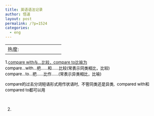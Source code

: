 ```yaml
---
title: 英语语法记录
author: 悟道
layout: post
permalink: /?p=1524
categories:
  - eng
---
```

<table>
  <tr cellpadding=0><td>
    热度:
  </td><td cellpadding=0><img src='http://210.75.224.29/wordpress/wp-content/plugins/statpresscn/images/sun.gif' width=10 height=10 border=0 /></td><td cellpadding=0><img src='http://210.75.224.29/wordpress/wp-content/plugins/statpresscn/images/sun_dark.gif' width=10 height=10 border=0 /></td><td cellpadding=0><img src='http://210.75.224.29/wordpress/wp-content/plugins/statpresscn/images/sun_dark.gif' width=10 height=10 border=0 /></td><td cellpadding=0><img src='http://210.75.224.29/wordpress/wp-content/plugins/statpresscn/images/sun_dark.gif' width=10 height=10 border=0 /></td><td cellpadding=0><img src='http://210.75.224.29/wordpress/wp-content/plugins/statpresscn/images/sun_dark.gif' width=10 height=10 border=0 /></td></tr>
</table>

1.<span style="color: #000000; font-size: small;"><a href="http://www.combust.cn/blog/user1/95/archives/2007/6738.shtml">compare with与…比较，compare to比喻为</a><br /> compare&#8230;with&#8230;把……和……比较(常表示同类相比，比较)<br /> compare&#8230;to&#8230;把……比作……(常表示异类相比，比喻) </span>

<span style="color: #000000; font-size: small;">compare的过去分词短语形式用作状语时,  不管同类还是异类,  compared with和compared to都可以用</span>

&nbsp;

2.